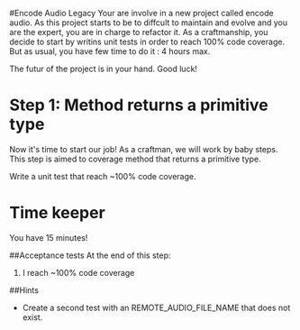 #Encode Audio Legacy
Your are involve in a new project called encode audio. As this project starts to be to diffcult to maintain and evolve and you are the expert, you are in charge to refactor it. As a craftmanship, you decide to start by writins unit tests in order to reach 100% code coverage. But as usual, you have few time to do it : 4 hours max.

The futur of the project is in your hand. Good luck!

# Step 1: Method returns a primitive type 
Now it's time to start our job! As a craftman, we will work by baby steps.<br>
This step is aimed to coverage method that returns a primitive type. 

Write a unit test that reach ~100% code coverage. 

# Time keeper
You have 15 minutes!

##Acceptance tests
At the end of this step:

1. I reach ~100% code coverage

##Hints
- Create a second test with an REMOTE\_AUDIO\_FILE\_NAME that does not exist.